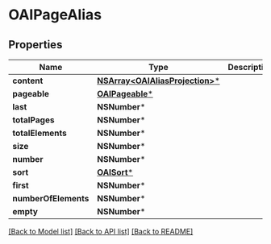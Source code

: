 # OAIPageAlias

## Properties
Name | Type | Description | Notes
------------ | ------------- | ------------- | -------------
**content** | [**NSArray&lt;OAIAliasProjection&gt;***](OAIAliasProjection) |  | [optional] 
**pageable** | [**OAIPageable***](OAIPageable) |  | [optional] 
**last** | **NSNumber*** |  | [optional] 
**totalPages** | **NSNumber*** |  | [optional] 
**totalElements** | **NSNumber*** |  | [optional] 
**size** | **NSNumber*** |  | [optional] 
**number** | **NSNumber*** |  | [optional] 
**sort** | [**OAISort***](OAISort) |  | [optional] 
**first** | **NSNumber*** |  | [optional] 
**numberOfElements** | **NSNumber*** |  | [optional] 
**empty** | **NSNumber*** |  | [optional] 

[[Back to Model list]](../README#documentation-for-models) [[Back to API list]](../README#documentation-for-api-endpoints) [[Back to README]](../README)


